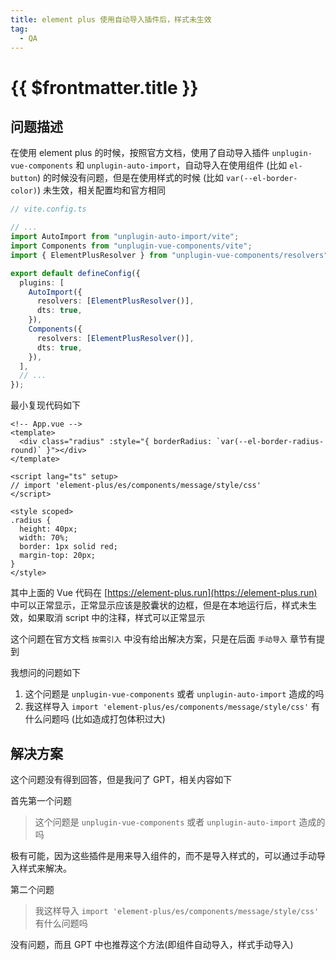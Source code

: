 ```yaml
---
title: element plus 使用自动导入插件后，样式未生效
tag:
  - QA
---
```


# {{ $frontmatter.title }}

## 问题描述

在使用 element plus 的时候，按照官方文档，使用了自动导入插件 `unplugin-vue-components` 和
`unplugin-auto-import`，自动导入在使用组件 (比如 `el-button`) 的时候没有问题，但是在使用样式的时候 (比如
`var(--el-border-color)`) 未生效，相关配置均和官方相同

```ts
// vite.config.ts

// ...
import AutoImport from "unplugin-auto-import/vite";
import Components from "unplugin-vue-components/vite";
import { ElementPlusResolver } from "unplugin-vue-components/resolvers";

export default defineConfig({
  plugins: [
    AutoImport({
      resolvers: [ElementPlusResolver()],
      dts: true,
    }),
    Components({
      resolvers: [ElementPlusResolver()],
      dts: true,
    }),
  ],
  // ...
});
```

最小复现代码如下

```vue
<!-- App.vue -->
<template>
  <div class="radius" :style="{ borderRadius: `var(--el-border-radius-round)` }"></div>
</template>

<script lang="ts" setup>
// import 'element-plus/es/components/message/style/css'
</script>

<style scoped>
.radius {
  height: 40px;
  width: 70%;
  border: 1px solid red;
  margin-top: 20px;
}
</style>
```

其中上面的 Vue 代码在 [https://element-plus.run](https://element-plus.run)
中可以正常显示，正常显示应该是胶囊状的边框，但是在本地运行后，样式未生效，如果取消 script 中的注释，样式可以正常显示

这个问题在官方文档 `按需引入` 中没有给出解决方案，只是在后面 `手动导入` 章节有提到

我想问的问题如下

1. 这个问题是 `unplugin-vue-components` 或者 `unplugin-auto-import` 造成的吗
1. 我这样导入 `import 'element-plus/es/components/message/style/css'` 有什么问题吗
   (比如造成打包体积过大)

## 解决方案

这个问题没有得到回答，但是我问了 GPT，相关内容如下

首先第一个问题

> 这个问题是 `unplugin-vue-components` 或者 `unplugin-auto-import` 造成的吗

极有可能，因为这些插件是用来导入组件的，而不是导入样式的，可以通过手动导入样式来解决。

第二个问题

> 我这样导入 `import 'element-plus/es/components/message/style/css'` 有什么问题吗

没有问题，而且 GPT 中也推荐这个方法(即组件自动导入，样式手动导入)

<!-- AIGC，需要校验 -->
